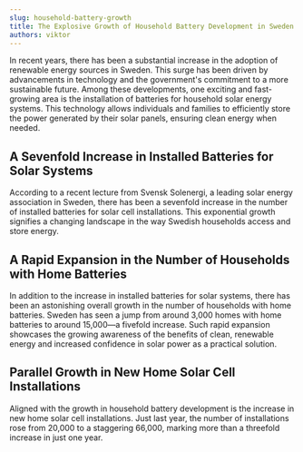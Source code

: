 ```yaml
---
slug: household-battery-growth
title: The Explosive Growth of Household Battery Development in Sweden
authors: viktor
---
```


In recent years, there has been a substantial increase in the adoption of renewable energy sources in Sweden. This surge has been driven by advancements in technology and the government's commitment to a more sustainable future. Among these developments, one exciting and fast-growing area is the installation of batteries for household solar energy systems. This technology allows individuals and families to efficiently store the power generated by their solar panels, ensuring clean energy when needed.

## A Sevenfold Increase in Installed Batteries for Solar Systems

According to a recent lecture from Svensk Solenergi, a leading solar energy association in Sweden, there has been a sevenfold increase in the number of installed batteries for solar cell installations. This exponential growth signifies a changing landscape in the way Swedish households access and store energy.

## A Rapid Expansion in the Number of Households with Home Batteries

In addition to the increase in installed batteries for solar systems, there has been an astonishing overall growth in the number of households with home batteries. Sweden has seen a jump from around 3,000 homes with home batteries to around 15,000—a fivefold increase. Such rapid expansion showcases the growing awareness of the benefits of clean, renewable energy and increased confidence in solar power as a practical solution.

## Parallel Growth in New Home Solar Cell Installations

Aligned with the growth in household battery development is the increase in new home solar cell installations. Just last year, the number of installations rose from 20,000 to a staggering 66,000, marking more than a threefold increase in just one year. 